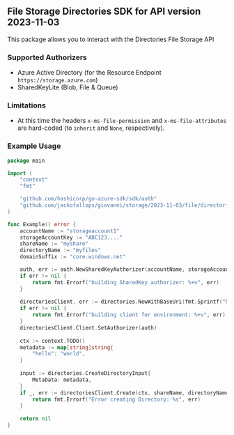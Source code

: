 ## File Storage Directories SDK for API version 2023-11-03

This package allows you to interact with the Directories File Storage API

### Supported Authorizers

* Azure Active Directory (for the Resource Endpoint `https://storage.azure.com`)
* SharedKeyLite (Blob, File & Queue)

### Limitations

* At this time the headers `x-ms-file-permission` and `x-ms-file-attributes` are hard-coded (to `inherit` and `None`, respectively).

### Example Usage

```go
package main

import (
	"context"
	"fmt"

	"github.com/hashicorp/go-azure-sdk/sdk/auth"
	"github.com/jackofallops/giovanni/storage/2023-11-03/file/directories"
)

func Example() error {
	accountName := "storageaccount1"
    storageAccountKey := "ABC123...."
    shareName := "myshare"
    directoryName := "myfiles"
	domainSuffix := "core.windows.net"

	auth, err := auth.NewSharedKeyAuthorizer(accountName, storageAccountKey, auth.SharedKey)
	if err != nil {
		return fmt.Errorf("building SharedKey authorizer: %+v", err)
	}
	
    directoriesClient, err := directories.NewWithBaseUri(fmt.Sprintf("https://%s.dfs.%s", accountName, domainSuffix))
	if err != nil {
		return fmt.Errorf("building client for environment: %+v", err)
	}
    directoriesClient.Client.SetAuthorizer(auth)
    
    ctx := context.TODO()
    metadata := map[string]string{
    	"hello": "world",
    }
	
	input := directories.CreateDirectoryInput{
		MetaData: metadata,
    }
    if _, err := directoriesClient.Create(ctx, shareName, directoryName, input); err != nil {
        return fmt.Errorf("Error creating Directory: %s", err)
    }
    
    return nil 
}
```